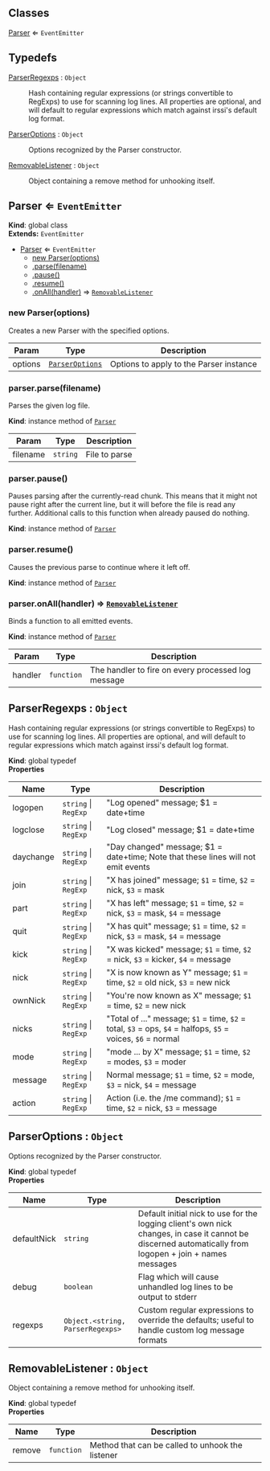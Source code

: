## Classes

<dl>
<dt><a href="#Parser">Parser</a> ⇐ <code>EventEmitter</code></dt>
<dd></dd>
</dl>

## Typedefs

<dl>
<dt><a href="#ParserRegexps">ParserRegexps</a> : <code>Object</code></dt>
<dd><p>Hash containing regular expressions (or strings convertible to RegExps)
to use for scanning log lines.  All properties are optional, and will
default to regular expressions which match against irssi&#39;s default
log format.</p>
</dd>
<dt><a href="#ParserOptions">ParserOptions</a> : <code>Object</code></dt>
<dd><p>Options recognized by the Parser constructor.</p>
</dd>
<dt><a href="#RemovableListener">RemovableListener</a> : <code>Object</code></dt>
<dd><p>Object containing a remove method for unhooking itself.</p>
</dd>
</dl>

<a name="Parser"></a>
## Parser ⇐ <code>EventEmitter</code>
**Kind**: global class  
**Extends:** <code>EventEmitter</code>  

* [Parser](#Parser) ⇐ <code>EventEmitter</code>
    * [new Parser(options)](#new_Parser_new)
    * [.parse(filename)](#Parser+parse)
    * [.pause()](#Parser+pause)
    * [.resume()](#Parser+resume)
    * [.onAll(handler)](#Parser+onAll) ⇒ <code>[RemovableListener](#RemovableListener)</code>

<a name="new_Parser_new"></a>
### new Parser(options)
Creates a new Parser with the specified options.


| Param | Type | Description |
| --- | --- | --- |
| options | <code>[ParserOptions](#ParserOptions)</code> | Options to apply to the Parser instance |

<a name="Parser+parse"></a>
### parser.parse(filename)
Parses the given log file.

**Kind**: instance method of <code>[Parser](#Parser)</code>  

| Param | Type | Description |
| --- | --- | --- |
| filename | <code>string</code> | File to parse |

<a name="Parser+pause"></a>
### parser.pause()
Pauses parsing after the currently-read chunk.
This means that it might not pause right after the current line, but it
will before the file is read any further.
Additional calls to this function when already paused do nothing.

**Kind**: instance method of <code>[Parser](#Parser)</code>  
<a name="Parser+resume"></a>
### parser.resume()
Causes the previous parse to continue where it left off.

**Kind**: instance method of <code>[Parser](#Parser)</code>  
<a name="Parser+onAll"></a>
### parser.onAll(handler) ⇒ <code>[RemovableListener](#RemovableListener)</code>
Binds a function to all emitted events.

**Kind**: instance method of <code>[Parser](#Parser)</code>  

| Param | Type | Description |
| --- | --- | --- |
| handler | <code>function</code> | The handler to fire on every processed log message |

<a name="ParserRegexps"></a>
## ParserRegexps : <code>Object</code>
Hash containing regular expressions (or strings convertible to RegExps)
to use for scanning log lines.  All properties are optional, and will
default to regular expressions which match against irssi's default
log format.

**Kind**: global typedef  
**Properties**

| Name | Type | Description |
| --- | --- | --- |
| logopen | <code>string</code> &#124; <code>RegExp</code> | "Log opened" message; $1 = date+time |
| logclose | <code>string</code> &#124; <code>RegExp</code> | "Log closed" message; $1 = date+time |
| daychange | <code>string</code> &#124; <code>RegExp</code> | "Day changed" message; $1 = date+time; 		Note that these lines will not emit events |
| join | <code>string</code> &#124; <code>RegExp</code> | "X has joined" message; 		`$1` = time, `$2` = nick, `$3` = mask |
| part | <code>string</code> &#124; <code>RegExp</code> | "X has left" message; 		`$1` = time, `$2` = nick, `$3` = mask, `$4` = message |
| quit | <code>string</code> &#124; <code>RegExp</code> | "X has quit" message; 		`$1` = time, `$2` = nick, `$3` = mask, `$4` = message |
| kick | <code>string</code> &#124; <code>RegExp</code> | "X was kicked" message; 		`$1` = time, `$2` = nick, `$3` = kicker, `$4` = message |
| nick | <code>string</code> &#124; <code>RegExp</code> | "X is now known as Y" message; 		`$1` = time, `$2` = old nick, `$3` = new nick |
| ownNick | <code>string</code> &#124; <code>RegExp</code> | "You're now known as X" message; 		`$1` = time, `$2` = new nick |
| nicks | <code>string</code> &#124; <code>RegExp</code> | "Total of ..." message; 		`$1` = time, `$2` = total, `$3` = ops, `$4` = halfops, `$5` = voices, `$6` = normal |
| mode | <code>string</code> &#124; <code>RegExp</code> | "mode ... by X" message; 		`$1` = time, `$2` = modes, `$3` = moder |
| message | <code>string</code> &#124; <code>RegExp</code> | Normal message; 		`$1` = time, `$2` = mode, `$3` = nick, `$4` = message |
| action | <code>string</code> &#124; <code>RegExp</code> | Action (i.e. the /me command); 		`$1` = time, `$2` = nick, `$3` = message |

<a name="ParserOptions"></a>
## ParserOptions : <code>Object</code>
Options recognized by the Parser constructor.

**Kind**: global typedef  
**Properties**

| Name | Type | Description |
| --- | --- | --- |
| defaultNick | <code>string</code> | Default initial nick to use for the logging client's own nick changes, 		in case it cannot be discerned automatically from logopen + join + names 		messages |
| debug | <code>boolean</code> | Flag which will cause unhandled log lines to be output to stderr |
| regexps | <code>Object.&lt;string, ParserRegexps&gt;</code> | Custom regular expressions to override the defaults; useful to handle custom log message formats |

<a name="RemovableListener"></a>
## RemovableListener : <code>Object</code>
Object containing a remove method for unhooking itself.

**Kind**: global typedef  
**Properties**

| Name | Type | Description |
| --- | --- | --- |
| remove | <code>function</code> | Method that can be called to unhook the listener |

